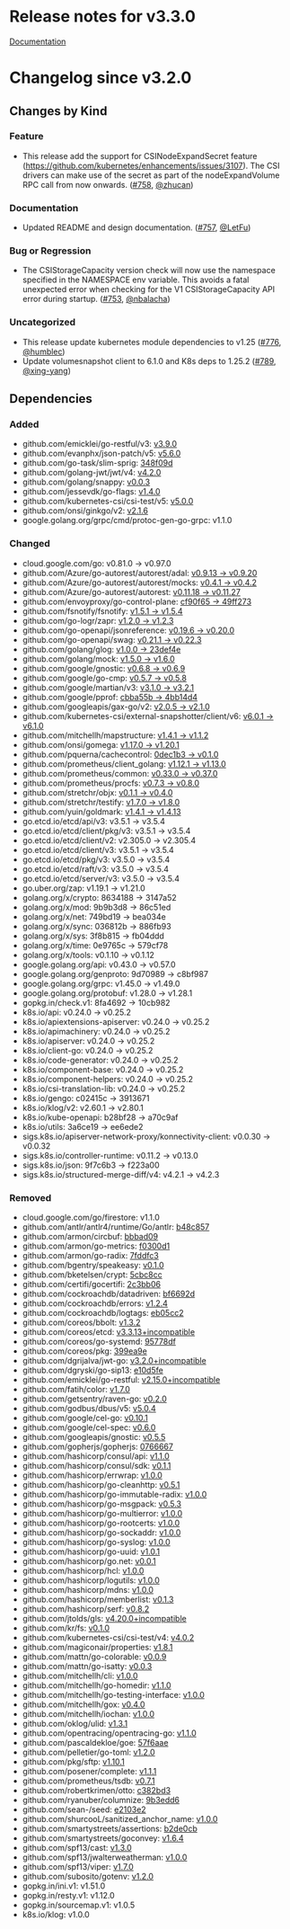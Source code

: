 # Release notes for v3.3.0

[Documentation](https://kubernetes-csi.github.io)

# Changelog since v3.2.0

## Changes by Kind

### Feature

- This release add the support for CSINodeExpandSecret feature (https://github.com/kubernetes/enhancements/issues/3107). The CSI drivers can make use of the secret as part of the nodeExpandVolume RPC call from now onwards. ([#758](https://github.com/kubernetes-csi/csi-sidecars/pkg/provisioner/pull/758), [@zhucan](https://github.com/zhucan))

### Documentation

- Updated README and design documentation. ([#757](https://github.com/kubernetes-csi/csi-sidecars/pkg/provisioner/pull/757), [@LetFu](https://github.com/LetFu))

### Bug or Regression

- The CSIStorageCapacity version check will now use the namespace specified in the NAMESPACE env variable. This avoids a fatal unexpected error when checking for the V1 CSIStorageCapacity API error during startup. ([#753](https://github.com/kubernetes-csi/csi-sidecars/pkg/provisioner/pull/753), [@nbalacha](https://github.com/nbalacha))

### Uncategorized

- This release update kubernetes module dependencies to v1.25 ([#776](https://github.com/kubernetes-csi/csi-sidecars/pkg/provisioner/pull/776), [@humblec](https://github.com/humblec))
- Update volumesnapshot client to 6.1.0 and K8s deps to 1.25.2 ([#789](https://github.com/kubernetes-csi/csi-sidecars/pkg/provisioner/pull/789), [@xing-yang](https://github.com/xing-yang))

## Dependencies

### Added
- github.com/emicklei/go-restful/v3: [v3.9.0](https://github.com/emicklei/go-restful/v3/tree/v3.9.0)
- github.com/evanphx/json-patch/v5: [v5.6.0](https://github.com/evanphx/json-patch/v5/tree/v5.6.0)
- github.com/go-task/slim-sprig: [348f09d](https://github.com/go-task/slim-sprig/tree/348f09d)
- github.com/golang-jwt/jwt/v4: [v4.2.0](https://github.com/golang-jwt/jwt/v4/tree/v4.2.0)
- github.com/golang/snappy: [v0.0.3](https://github.com/golang/snappy/tree/v0.0.3)
- github.com/jessevdk/go-flags: [v1.4.0](https://github.com/jessevdk/go-flags/tree/v1.4.0)
- github.com/kubernetes-csi/csi-test/v5: [v5.0.0](https://github.com/kubernetes-csi/csi-test/v5/tree/v5.0.0)
- github.com/onsi/ginkgo/v2: [v2.1.6](https://github.com/onsi/ginkgo/v2/tree/v2.1.6)
- google.golang.org/grpc/cmd/protoc-gen-go-grpc: v1.1.0

### Changed
- cloud.google.com/go: v0.81.0 → v0.97.0
- github.com/Azure/go-autorest/autorest/adal: [v0.9.13 → v0.9.20](https://github.com/Azure/go-autorest/autorest/adal/compare/v0.9.13...v0.9.20)
- github.com/Azure/go-autorest/autorest/mocks: [v0.4.1 → v0.4.2](https://github.com/Azure/go-autorest/autorest/mocks/compare/v0.4.1...v0.4.2)
- github.com/Azure/go-autorest/autorest: [v0.11.18 → v0.11.27](https://github.com/Azure/go-autorest/autorest/compare/v0.11.18...v0.11.27)
- github.com/envoyproxy/go-control-plane: [cf90f65 → 49ff273](https://github.com/envoyproxy/go-control-plane/compare/cf90f65...49ff273)
- github.com/fsnotify/fsnotify: [v1.5.1 → v1.5.4](https://github.com/fsnotify/fsnotify/compare/v1.5.1...v1.5.4)
- github.com/go-logr/zapr: [v1.2.0 → v1.2.3](https://github.com/go-logr/zapr/compare/v1.2.0...v1.2.3)
- github.com/go-openapi/jsonreference: [v0.19.6 → v0.20.0](https://github.com/go-openapi/jsonreference/compare/v0.19.6...v0.20.0)
- github.com/go-openapi/swag: [v0.21.1 → v0.22.3](https://github.com/go-openapi/swag/compare/v0.21.1...v0.22.3)
- github.com/golang/glog: [v1.0.0 → 23def4e](https://github.com/golang/glog/compare/v1.0.0...23def4e)
- github.com/golang/mock: [v1.5.0 → v1.6.0](https://github.com/golang/mock/compare/v1.5.0...v1.6.0)
- github.com/google/gnostic: [v0.6.8 → v0.6.9](https://github.com/google/gnostic/compare/v0.6.8...v0.6.9)
- github.com/google/go-cmp: [v0.5.7 → v0.5.8](https://github.com/google/go-cmp/compare/v0.5.7...v0.5.8)
- github.com/google/martian/v3: [v3.1.0 → v3.2.1](https://github.com/google/martian/v3/compare/v3.1.0...v3.2.1)
- github.com/google/pprof: [cbba55b → 4bb14d4](https://github.com/google/pprof/compare/cbba55b...4bb14d4)
- github.com/googleapis/gax-go/v2: [v2.0.5 → v2.1.0](https://github.com/googleapis/gax-go/v2/compare/v2.0.5...v2.1.0)
- github.com/kubernetes-csi/external-snapshotter/client/v6: [v6.0.1 → v6.1.0](https://github.com/kubernetes-csi/external-snapshotter/client/v6/compare/v6.0.1...v6.1.0)
- github.com/mitchellh/mapstructure: [v1.4.1 → v1.1.2](https://github.com/mitchellh/mapstructure/compare/v1.4.1...v1.1.2)
- github.com/onsi/gomega: [v1.17.0 → v1.20.1](https://github.com/onsi/gomega/compare/v1.17.0...v1.20.1)
- github.com/pquerna/cachecontrol: [0dec1b3 → v0.1.0](https://github.com/pquerna/cachecontrol/compare/0dec1b3...v0.1.0)
- github.com/prometheus/client_golang: [v1.12.1 → v1.13.0](https://github.com/prometheus/client_golang/compare/v1.12.1...v1.13.0)
- github.com/prometheus/common: [v0.33.0 → v0.37.0](https://github.com/prometheus/common/compare/v0.33.0...v0.37.0)
- github.com/prometheus/procfs: [v0.7.3 → v0.8.0](https://github.com/prometheus/procfs/compare/v0.7.3...v0.8.0)
- github.com/stretchr/objx: [v0.1.1 → v0.4.0](https://github.com/stretchr/objx/compare/v0.1.1...v0.4.0)
- github.com/stretchr/testify: [v1.7.0 → v1.8.0](https://github.com/stretchr/testify/compare/v1.7.0...v1.8.0)
- github.com/yuin/goldmark: [v1.4.1 → v1.4.13](https://github.com/yuin/goldmark/compare/v1.4.1...v1.4.13)
- go.etcd.io/etcd/api/v3: v3.5.1 → v3.5.4
- go.etcd.io/etcd/client/pkg/v3: v3.5.1 → v3.5.4
- go.etcd.io/etcd/client/v2: v2.305.0 → v2.305.4
- go.etcd.io/etcd/client/v3: v3.5.1 → v3.5.4
- go.etcd.io/etcd/pkg/v3: v3.5.0 → v3.5.4
- go.etcd.io/etcd/raft/v3: v3.5.0 → v3.5.4
- go.etcd.io/etcd/server/v3: v3.5.0 → v3.5.4
- go.uber.org/zap: v1.19.1 → v1.21.0
- golang.org/x/crypto: 8634188 → 3147a52
- golang.org/x/mod: 9b9b3d8 → 86c51ed
- golang.org/x/net: 749bd19 → bea034e
- golang.org/x/sync: 036812b → 886fb93
- golang.org/x/sys: 3f8b815 → fb04ddd
- golang.org/x/time: 0e9765c → 579cf78
- golang.org/x/tools: v0.1.10 → v0.1.12
- google.golang.org/api: v0.43.0 → v0.57.0
- google.golang.org/genproto: 9d70989 → c8bf987
- google.golang.org/grpc: v1.45.0 → v1.49.0
- google.golang.org/protobuf: v1.28.0 → v1.28.1
- gopkg.in/check.v1: 8fa4692 → 10cb982
- k8s.io/api: v0.24.0 → v0.25.2
- k8s.io/apiextensions-apiserver: v0.24.0 → v0.25.2
- k8s.io/apimachinery: v0.24.0 → v0.25.2
- k8s.io/apiserver: v0.24.0 → v0.25.2
- k8s.io/client-go: v0.24.0 → v0.25.2
- k8s.io/code-generator: v0.24.0 → v0.25.2
- k8s.io/component-base: v0.24.0 → v0.25.2
- k8s.io/component-helpers: v0.24.0 → v0.25.2
- k8s.io/csi-translation-lib: v0.24.0 → v0.25.2
- k8s.io/gengo: c02415c → 3913671
- k8s.io/klog/v2: v2.60.1 → v2.80.1
- k8s.io/kube-openapi: b28bf28 → a70c9af
- k8s.io/utils: 3a6ce19 → ee6ede2
- sigs.k8s.io/apiserver-network-proxy/konnectivity-client: v0.0.30 → v0.0.32
- sigs.k8s.io/controller-runtime: v0.11.2 → v0.13.0
- sigs.k8s.io/json: 9f7c6b3 → f223a00
- sigs.k8s.io/structured-merge-diff/v4: v4.2.1 → v4.2.3

### Removed
- cloud.google.com/go/firestore: v1.1.0
- github.com/antlr/antlr4/runtime/Go/antlr: [b48c857](https://github.com/antlr/antlr4/runtime/Go/antlr/tree/b48c857)
- github.com/armon/circbuf: [bbbad09](https://github.com/armon/circbuf/tree/bbbad09)
- github.com/armon/go-metrics: [f0300d1](https://github.com/armon/go-metrics/tree/f0300d1)
- github.com/armon/go-radix: [7fddfc3](https://github.com/armon/go-radix/tree/7fddfc3)
- github.com/bgentry/speakeasy: [v0.1.0](https://github.com/bgentry/speakeasy/tree/v0.1.0)
- github.com/bketelsen/crypt: [5cbc8cc](https://github.com/bketelsen/crypt/tree/5cbc8cc)
- github.com/certifi/gocertifi: [2c3bb06](https://github.com/certifi/gocertifi/tree/2c3bb06)
- github.com/cockroachdb/datadriven: [bf6692d](https://github.com/cockroachdb/datadriven/tree/bf6692d)
- github.com/cockroachdb/errors: [v1.2.4](https://github.com/cockroachdb/errors/tree/v1.2.4)
- github.com/cockroachdb/logtags: [eb05cc2](https://github.com/cockroachdb/logtags/tree/eb05cc2)
- github.com/coreos/bbolt: [v1.3.2](https://github.com/coreos/bbolt/tree/v1.3.2)
- github.com/coreos/etcd: [v3.3.13+incompatible](https://github.com/coreos/etcd/tree/v3.3.13)
- github.com/coreos/go-systemd: [95778df](https://github.com/coreos/go-systemd/tree/95778df)
- github.com/coreos/pkg: [399ea9e](https://github.com/coreos/pkg/tree/399ea9e)
- github.com/dgrijalva/jwt-go: [v3.2.0+incompatible](https://github.com/dgrijalva/jwt-go/tree/v3.2.0)
- github.com/dgryski/go-sip13: [e10d5fe](https://github.com/dgryski/go-sip13/tree/e10d5fe)
- github.com/emicklei/go-restful: [v2.15.0+incompatible](https://github.com/emicklei/go-restful/tree/v2.15.0)
- github.com/fatih/color: [v1.7.0](https://github.com/fatih/color/tree/v1.7.0)
- github.com/getsentry/raven-go: [v0.2.0](https://github.com/getsentry/raven-go/tree/v0.2.0)
- github.com/godbus/dbus/v5: [v5.0.4](https://github.com/godbus/dbus/v5/tree/v5.0.4)
- github.com/google/cel-go: [v0.10.1](https://github.com/google/cel-go/tree/v0.10.1)
- github.com/google/cel-spec: [v0.6.0](https://github.com/google/cel-spec/tree/v0.6.0)
- github.com/googleapis/gnostic: [v0.5.5](https://github.com/googleapis/gnostic/tree/v0.5.5)
- github.com/gopherjs/gopherjs: [0766667](https://github.com/gopherjs/gopherjs/tree/0766667)
- github.com/hashicorp/consul/api: [v1.1.0](https://github.com/hashicorp/consul/api/tree/v1.1.0)
- github.com/hashicorp/consul/sdk: [v0.1.1](https://github.com/hashicorp/consul/sdk/tree/v0.1.1)
- github.com/hashicorp/errwrap: [v1.0.0](https://github.com/hashicorp/errwrap/tree/v1.0.0)
- github.com/hashicorp/go-cleanhttp: [v0.5.1](https://github.com/hashicorp/go-cleanhttp/tree/v0.5.1)
- github.com/hashicorp/go-immutable-radix: [v1.0.0](https://github.com/hashicorp/go-immutable-radix/tree/v1.0.0)
- github.com/hashicorp/go-msgpack: [v0.5.3](https://github.com/hashicorp/go-msgpack/tree/v0.5.3)
- github.com/hashicorp/go-multierror: [v1.0.0](https://github.com/hashicorp/go-multierror/tree/v1.0.0)
- github.com/hashicorp/go-rootcerts: [v1.0.0](https://github.com/hashicorp/go-rootcerts/tree/v1.0.0)
- github.com/hashicorp/go-sockaddr: [v1.0.0](https://github.com/hashicorp/go-sockaddr/tree/v1.0.0)
- github.com/hashicorp/go-syslog: [v1.0.0](https://github.com/hashicorp/go-syslog/tree/v1.0.0)
- github.com/hashicorp/go-uuid: [v1.0.1](https://github.com/hashicorp/go-uuid/tree/v1.0.1)
- github.com/hashicorp/go.net: [v0.0.1](https://github.com/hashicorp/go.net/tree/v0.0.1)
- github.com/hashicorp/hcl: [v1.0.0](https://github.com/hashicorp/hcl/tree/v1.0.0)
- github.com/hashicorp/logutils: [v1.0.0](https://github.com/hashicorp/logutils/tree/v1.0.0)
- github.com/hashicorp/mdns: [v1.0.0](https://github.com/hashicorp/mdns/tree/v1.0.0)
- github.com/hashicorp/memberlist: [v0.1.3](https://github.com/hashicorp/memberlist/tree/v0.1.3)
- github.com/hashicorp/serf: [v0.8.2](https://github.com/hashicorp/serf/tree/v0.8.2)
- github.com/jtolds/gls: [v4.20.0+incompatible](https://github.com/jtolds/gls/tree/v4.20.0)
- github.com/kr/fs: [v0.1.0](https://github.com/kr/fs/tree/v0.1.0)
- github.com/kubernetes-csi/csi-test/v4: [v4.0.2](https://github.com/kubernetes-csi/csi-test/v4/tree/v4.0.2)
- github.com/magiconair/properties: [v1.8.1](https://github.com/magiconair/properties/tree/v1.8.1)
- github.com/mattn/go-colorable: [v0.0.9](https://github.com/mattn/go-colorable/tree/v0.0.9)
- github.com/mattn/go-isatty: [v0.0.3](https://github.com/mattn/go-isatty/tree/v0.0.3)
- github.com/mitchellh/cli: [v1.0.0](https://github.com/mitchellh/cli/tree/v1.0.0)
- github.com/mitchellh/go-homedir: [v1.1.0](https://github.com/mitchellh/go-homedir/tree/v1.1.0)
- github.com/mitchellh/go-testing-interface: [v1.0.0](https://github.com/mitchellh/go-testing-interface/tree/v1.0.0)
- github.com/mitchellh/gox: [v0.4.0](https://github.com/mitchellh/gox/tree/v0.4.0)
- github.com/mitchellh/iochan: [v1.0.0](https://github.com/mitchellh/iochan/tree/v1.0.0)
- github.com/oklog/ulid: [v1.3.1](https://github.com/oklog/ulid/tree/v1.3.1)
- github.com/opentracing/opentracing-go: [v1.1.0](https://github.com/opentracing/opentracing-go/tree/v1.1.0)
- github.com/pascaldekloe/goe: [57f6aae](https://github.com/pascaldekloe/goe/tree/57f6aae)
- github.com/pelletier/go-toml: [v1.2.0](https://github.com/pelletier/go-toml/tree/v1.2.0)
- github.com/pkg/sftp: [v1.10.1](https://github.com/pkg/sftp/tree/v1.10.1)
- github.com/posener/complete: [v1.1.1](https://github.com/posener/complete/tree/v1.1.1)
- github.com/prometheus/tsdb: [v0.7.1](https://github.com/prometheus/tsdb/tree/v0.7.1)
- github.com/robertkrimen/otto: [c382bd3](https://github.com/robertkrimen/otto/tree/c382bd3)
- github.com/ryanuber/columnize: [9b3edd6](https://github.com/ryanuber/columnize/tree/9b3edd6)
- github.com/sean-/seed: [e2103e2](https://github.com/sean-/seed/tree/e2103e2)
- github.com/shurcooL/sanitized_anchor_name: [v1.0.0](https://github.com/shurcooL/sanitized_anchor_name/tree/v1.0.0)
- github.com/smartystreets/assertions: [b2de0cb](https://github.com/smartystreets/assertions/tree/b2de0cb)
- github.com/smartystreets/goconvey: [v1.6.4](https://github.com/smartystreets/goconvey/tree/v1.6.4)
- github.com/spf13/cast: [v1.3.0](https://github.com/spf13/cast/tree/v1.3.0)
- github.com/spf13/jwalterweatherman: [v1.0.0](https://github.com/spf13/jwalterweatherman/tree/v1.0.0)
- github.com/spf13/viper: [v1.7.0](https://github.com/spf13/viper/tree/v1.7.0)
- github.com/subosito/gotenv: [v1.2.0](https://github.com/subosito/gotenv/tree/v1.2.0)
- gopkg.in/ini.v1: v1.51.0
- gopkg.in/resty.v1: v1.12.0
- gopkg.in/sourcemap.v1: v1.0.5
- k8s.io/klog: v1.0.0
